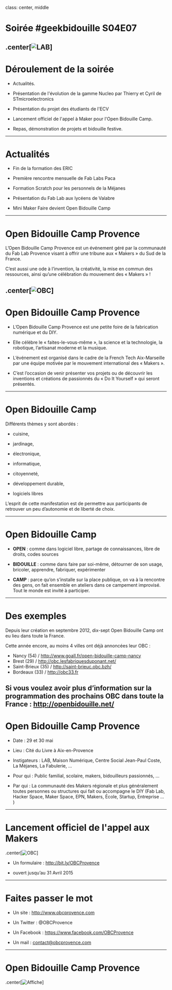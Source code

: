 class: center, middle

# Soirée #geekbidouille S04E07

.center[![LAB](logo.png)]
---

# Déroulement de la soirée
- Actualités.

- Présentation de l'évolution de la gamme Nucleo par Thierry et Cyril de STmicroelectronics

- Présentation du projet des étudiants de l'ECV

- Lancement officiel de l'appel à Maker pour l'Open Bidouille Camp.

- Repas, démonstration de projets et bidouille festive.
---

# Actualités

- Fin de la formation des ERIC

- Première rencontre mensuelle de Fab Labs Paca 

- Formation Scratch pour les personnels de la Méjanes

- Présentation du Fab Lab aux lycéens de Valabre

- Mini Maker Faire devient Open Bidouille Camp 


---

# Open Bidouille Camp Provence
L’Open Bidouille Camp Provence est un événement géré par la communauté du Fab Lab Provence visant à offrir une tribune aux « Makers » du Sud de la France. 

C’est aussi une ode à l’invention, la créativité, la mise en commun des ressources, ainsi qu’une célébration du mouvement des « Makers » !

.center[![OBC](obc.png)]
---

# Open Bidouille Camp Provence

 - L’Open Bidouille Camp Provence est une petite foire de la fabrication numérique et du DIY. 
 
 - Elle célèbre le « faites-le-vous-même », la science et la technologie, la robotique, l’artisanat moderne et la musique. 
 
 - L’événement est organisé dans le cadre de la French Tech Aix-Marseille par une équipe motivée par le mouvement international des « Makers ». 
 
 - C’est l’occasion de venir présenter vos projets ou de découvrir les inventions et créations de passionnés du « Do It Yourself » qui seront présentés. 

---

# Open Bidouille Camp

Différents thèmes y sont abordés : 

 - cuisine, 
 
 - jardinage, 
 
 - électronique, 
 
 - informatique, 
 
 - citoyenneté, 
 
 - développement durable,
  
 - logiciels libres
 
L’esprit de cette manifestation est de permettre aux participants de retrouver un peu d’autonomie et de liberté de choix. 

---

# Open Bidouille Camp

- **OPEN** :
  comme dans logiciel libre, partage de connaissances, libre de droits, codes sources

- **BIDOUILLE** : 
  comme dans faire par soi-même, détourner de son usage, bricoler, apprendre, fabriquer, expérimenter

- **CAMP** : 
  parce qu’on s’installe sur la place publique, on va à la rencontre des gens, on fait ensemble en ateliers 
  dans ce campement improvisé. Tout le monde est invité à participer.
---

# Des exemples
Depuis leur création en septembre 2012, dix-sept Open Bidouille Camp ont eu lieu dans toute la France.

Cette année encore, au moins 4 villes ont déjà annoncées leur OBC :

- Nancy (54) / http://www.goall.fr/open-bidouille-camp-nancy
- Brest (29) / http://obc.lesfabriquesduponant.net/
- Saint-Brieux (35) / http://saint-brieuc.obc.bzh/
- Bordeaux (33) / http://obc33.fr

Si vous voulez avoir plus d’information sur la programmation des prochains OBC dans toute la France : http://openbidouille.net/
---

# Open Bidouille Camp Provence

- Date : 29 et 30 mai

- Lieu : Cité du Livre à Aix-en-Provence

- Instigateurs : LAB, Maison Numérique, Centre Social Jean-Paul Coste, La Méjanes, La Fabulerie, ...

- Pour qui : Public familial, scolaire, makers, bidouilleurs passionnés, ...

- Par qui : La communauté des Makers régionale et plus généralement toutes personnes ou structures qui fait ou accompagne le DIY (Fab Lab, Hacker Space, Maker Space, EPN, Makers, École, Startup, Entreprise ... )

---


# Lancement officiel de l'appel aux Makers

.center[![OBC](ouinideiou.jpg)]

- Un formulaire : http://bit.ly/OBCProvence

- ouvert jusqu’au 31 Avril 2015


---

# Faites passer le mot

- Un site : http://www.obcprovence.com

- Un Twitter : @OBCProvence

- Un Facebook : https://www.facebook.com/OBCProvence

- Un mail : contact@obcprovence.com
---

# Open Bidouille Camp Provence
.center[![Affiche](affiche.jpg)]

